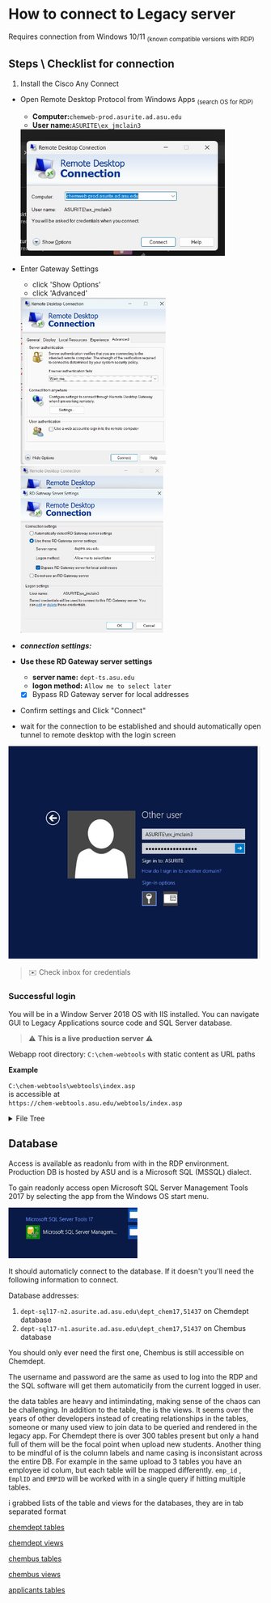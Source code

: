 # How to connect to Legacy server

Requires connection from Windows 10/11 <sub>(known compatible versions with RDP)</sub>

## Steps \ Checklist for connection

1. Install the Cisco Any Connect 


- Open Remote Desktop Protocol from Windows Apps <sub>(search OS for RDP)</sub>

  - **Computer:**`chemweb-prod.asurite.ad.asu.edu`  
  - **User name:**`ASURITE\ex_jmclain3`  

   <img src="./assets/SMS_rdp-remote-conn-db.jpg" height="250" />

- Enter Gateway Settings
  - click 'Show Options'
  - click 'Advanced'  

   <img src="./assets/SMS_rdp-config-advance-1.jpg" height="330" />
   <img src="./assets/SMS_rdp-config-advance.jpg"  height='330'/>

- **_connection settings:_**
- **Use these RD Gateway server settings**
  - **server name:** `dept-ts.asu.edu` 
  - **logon method:** `Allow me to select later`  
  - [x] Bypass RD Gateway server for local addresses

- Confirm settings and Click "Connect"

- wait for the connection to be established and should automatically open tunnel to remote desktop with the login screen

<img src="./assets/SMS_rdp-login.jpg" height="420" />

> :envelope: Check inbox for credentials

### Successful login

You will be in a Window Server 2018 OS with IIS installed. You can navigate GUI to Legacy Applications source code and SQL Server database.

> :warning: **This is a live production server** :warning:  

Webapp root directory: `C:\chem-webtools` with static content as URL paths 

**Example**

`C:\chem-webtools\webtools\index.asp`  
is accessible at  
`https://chem-webtools.asu.edu/webtools/index.asp`

<details>

<summary>
File Tree

</summary>

[link](./assets/tree-ex.txt)

</details>

## Database

Access is available as readonlu from with in the RDP environment. Production DB is hosted by ASU and is a Microsoft SQL (MSSQL) dialect.

To gain readonly access open Microsoft SQL Server Management Tools 2017 by selecting the app from the Windows OS start menu.

<img src='./assets/mssql-server-management-readonly.jpg' height="100" />

It should automaticly connect to the database. If it doesn't you'll need the following information to connect.

Database addresses: 

1. `dept-sql17-n2.asurite.ad.asu.edu\dept_chem17,51437`  on Chemdept database
2. `dept-sql17-n1.asurite.ad.asu.edu\dept_chem17,51437` on Chembus database

You should only ever need the first one, Chembus is still accessible on Chemdept.

The username and password are the same as used to log into the RDP and the SQL software will get them automaticily from the current logged in user.

the data tables are heavy and intimindating, making sense of the chaos can be challenging. In addition to the table, the is the views. It seems over the years of other developers instead of creating relationships in the tables, someone or many used view to join data to be queried and rendered in the legacy app. For Chemdept there is over 300 tables present but only a hand full of them will be the focal point when upload new students. Another thing to be mindful of is the column labels and name casing is inconsistant across the entire DB. For example in the same upload to 3 tables you have an employee id colum, but each table will be mapped differently. `emp_id` , `EmplID` and `EMPID` will be worked with in a single query if hitting multiple tables.

i grabbed lists of the table and views for the databases, they are in tab separated format

[chemdept tables](./assets/Chemdept-tables-list-07092024.txt)

[chemdept views](./assets/chemdept-views-list_07092024.txt)

[chembus tables](./assets/chembus-table-list_07092024.txt)

[chembus views](./assets/chembus-views-list_07092024.txt)

[applicants tables](./assets//applicants-tables-list_07092024.txt)